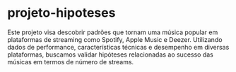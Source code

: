 # projeto-hipoteses
Este projeto visa descobrir padrões que tornam uma música popular em plataformas de streaming como Spotify, Apple Music e Deezer. Utilizando dados de performance, características técnicas e desempenho em diversas plataformas, buscamos validar hipóteses relacionadas ao sucesso das músicas em termos de número de streams.
